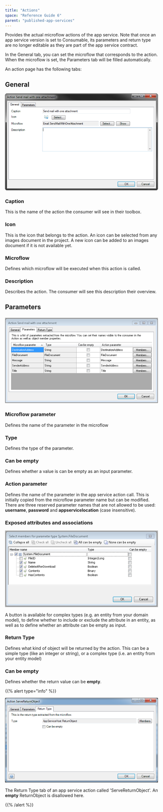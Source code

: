 ```yaml
---
title: "Actions"
space: "Reference Guide 6"
parent: "published-app-services"
---
```



Provides the actual microflow actions of the app service. Note that once an app service version is set to Consumable, its parameters and return type are no longer editable as they are part of the app service contract.

In the General tab, you can set the microflow that corresponds to the action. When the microflow is set, the Parameters tab will be filled automatically.

An action page has the following tabs:

## General

![](attachments/16713720/16843926.png)

### Caption

This is the name of the action the consumer will see in their toolbox.

### Icon

This is the icon that belongs to the action. An icon can be selected from any images document in the project. A new icon can be added to an images document if it is not available yet.

### Microflow

Defines which microflow will be executed when this action is called.

### Description

Describes the action. The consumer will see this description their overview.

## Parameters

### ![](attachments/16713720/16843923.png)

### Microflow parameter

Defines the name of the parameter in the microflow

### Type

Defines the type of the parameter.

### Can be empty

Defines whether a value is can be empty as an input parameter.

### Action parameter

Defines the name of the parameter in the app service action call. This is initially copied from the microflow parameter name but can be modified. There are three reserved parameter names that are not allowed to be used: **username**, **password** and **appservicelocation** (case insensitive).

### Exposed attributes and associations

![](attachments/16713720/16843922.png)

A button is available for complex types (e.g. an entity from your domain model), to define whether to include or exclude the attribute in an entity, as well as to define whether an attribute can be empty as input.

### Return Type

Defines what kind of object will be returned by the action. This can be a simple type (like an integer or string), or a complex type (i.e. an entity from your entity model)

### Can be empty

Defines whether the return value can be **empty**.

{{% alert type="info" %}}

![](attachments/16713720/16843921.png)

The Return Type tab of an app service action called 'ServeReturnObject'. An **empty** ReturnObject is disallowed here.

{{% /alert %}}
